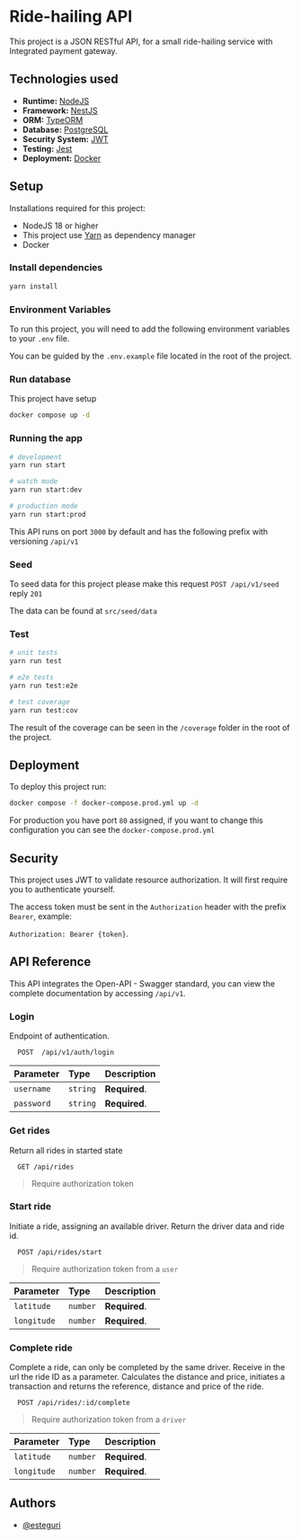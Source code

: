 # Ride-hailing API

This project is a JSON RESTful API, for a small ride-hailing service with Integrated payment gateway.

## Technologies used

- **Runtime:** [NodeJS](https://nodejs.org/en)
- **Framework:** [NestJS](https://nestjs.com/)
- **ORM:** [TypeORM](https://typeorm.io/)
- **Database:** [PostgreSQL](https://www.postgresql.org/)
- **Security System:** [JWT](https://jwt.io/)
- **Testing:** [Jest](https://jestjs.io/)
- **Deployment:** [Docker](https://www.docker.com/)

## Setup

Installations required for this project:

- NodeJS 18 or higher
- This project use [Yarn](https://yarnpkg.com/) as dependency manager
- Docker

### Install dependencies

```bash
yarn install
```

### Environment Variables

To run this project, you will need to add the following environment variables to your `.env` file.

You can be guided by the `.env.example` file located in the root of the project.

### Run database

This project have setup

```bash
docker compose up -d
```

### Running the app

```bash
# development
yarn run start

# watch mode
yarn run start:dev

# production mode
yarn run start:prod
```

This API runs on port `3000` by default and has the following prefix with versioning `/api/v1`

### Seed

To seed data for this project please make this request `POST /api/v1/seed` reply `201`

The data can be found at `src/seed/data`

### Test

```bash
# unit tests
yarn run test

# e2e tests
yarn run test:e2e

# test coverage
yarn run test:cov
```

The result of the coverage can be seen in the `/coverage` folder in the root of the project.

## Deployment

To deploy this project run:

```bash
docker compose -f docker-compose.prod.yml up -d
```

For production you have port `80` assigned, if you want to change this configuration you can see the `docker-compose.prod.yml`

## Security

This project uses JWT to validate resource authorization. It will first require you to authenticate yourself.

The access token must be sent in the `Authorization` header with the prefix `Bearer`, example:

`Authorization: Bearer {token}`.

## API Reference

This API integrates the Open-API - Swagger standard, you can view the complete documentation by accessing `/api/v1`.

### Login

Endpoint of authentication.

```http
  POST  /api/v1/auth/login
```

| Parameter  | Type     | Description   |
| :--------- | :------- | :------------ |
| `username` | `string` | **Required**. |
| `password` | `string` | **Required**. |

### Get rides

Return all rides in started state

```http
  GET /api/rides
```

> Require authorization token

### Start ride

Initiate a ride, assigning an available driver. Return the driver data and ride id.

```http
  POST /api/rides/start
```

> Require authorization token from a `user`

| Parameter   | Type     | Description   |
| :---------- | :------- | :------------ |
| `latitude`  | `number` | **Required**. |
| `longitude` | `number` | **Required**. |

### Complete ride

Complete a ride, can only be completed by the same driver. Receive in the url the ride ID as a parameter. Calculates the distance and price, initiates a transaction and returns the reference, distance and price of the ride.

```http
  POST /api/rides/:id/complete
```

> Require authorization token from a `driver`

| Parameter   | Type     | Description   |
| :---------- | :------- | :------------ |
| `latitude`  | `number` | **Required**. |
| `longitude` | `number` | **Required**. |

## Authors

- [@esteguri](https://www.github.com/esteguri)
